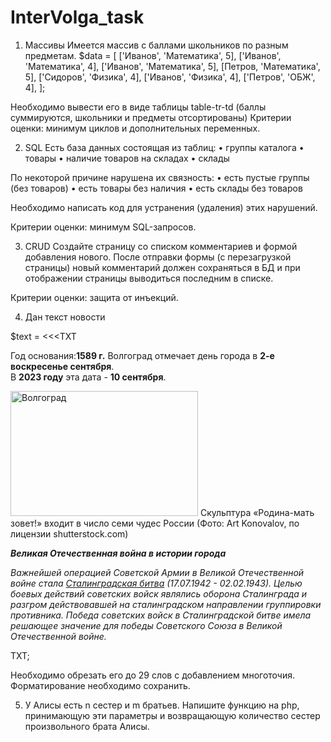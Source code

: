 # InterVolga_task

1. Массивы
Имеется массив с баллами школьников по разным предметам.
$data = [
	['Иванов', 'Математика', 5],
	['Иванов', 'Математика', 4],
	['Иванов', 'Математика', 5],
	[Петров, 'Математика', 5],
	['Сидоров', 'Физика', 4],
	['Иванов', 'Физика', 4],
	['Петров', 'ОБЖ', 4],
];

Необходимо вывести его в виде таблицы table-tr-td (баллы суммируются, школьники и предметы отсортированы)
Критерии оценки: минимум циклов и дополнительных переменных.

2. SQL
Есть база данных состоящая из таблиц:
• группы каталога
• товары
• наличие товаров на складах
• склады

По некоторой причине нарушена их связность:
• есть пустые группы (без товаров)
• есть товары без наличия
• есть склады без товаров

Необходимо написать код для устранения (удаления) этих нарушений.

Критерии оценки: минимум SQL-запросов.

3. CRUD
Создайте страницу со списком комментариев и формой добавления нового.
После отправки формы (с перезагрузкой страницы) новый комментарий должен сохраняться в БД и при отображении страницы выводиться последним в списке.

Критерии оценки: защита от инъекций.

4. Дан текст новости

$text = <<<TXT
<p class="big">
	Год основания:<b>1589 г.</b> Волгоград отмечает день города в <b>2-е воскресенье сентября</b>. <br>В <b>2023 году</b> эта дата - <b>10 сентября</b>.
</p>
<p class="float">
	<img src="https://www.calend.ru/img/content_events/i0/961.jpg" alt="Волгоград" width="300" height="200" itemprop="image">
	<span class="caption gray">Скульптура «Родина-мать зовет!» входит в число семи чудес России (Фото: Art Konovalov, по лицензии shutterstock.com)</span>
</p>
<p>
	<i><b>Великая Отечественная война в истории города</b></i></p><p><i>Важнейшей операцией Советской Армии в Великой Отечественной войне стала <a href="https://www.calend.ru/holidays/0/0/1869/">Сталинградская битва</a> (17.07.1942 - 02.02.1943). Целью боевых действий советских войск являлись оборона  Сталинграда и разгром действовавшей на сталинградском направлении группировки противника. Победа советских войск в Сталинградской битве имела решающее значение для победы Советского Союза в Великой Отечественной войне.</i>
</p>
TXT;

Необходимо обрезать его до 29 слов с добавлением многоточия.
Форматирование необходимо сохранить.

5. У Алисы есть n сестер и m братьев.
Напишите функцию на php, принимающую эти параметры и возвращающую количество сестер произвольного брата Алисы.

